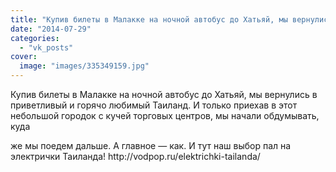 ```yaml
---
title: "Купив билеты в Малакке на ночной автобус до Хатьяй, мы вернулись в приветливый и горячо любимый Таил..."
date: "2014-07-29"
categories: 
  - "vk_posts"
cover:
  image: "images/335349159.jpg"
---
```


Купив билеты в Малакке на ночной автобус до Хатьяй, мы вернулись в приветливый и горячо любимый Таиланд. И только приехав в этот небольшой городок с кучей торговых центров, мы начали обдумывать, куда

<!--more--> же мы поедем дальше. А главное — как. И тут наш выбор пал на электрички Таиланда! http://vodpop.ru/elektrichki-tailanda/
